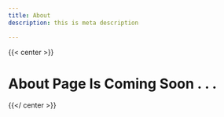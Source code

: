 ```yaml
---
title: About
description: this is meta description

---
```

{{< center >}}
# About Page Is Coming Soon . . .
{{</ center >}}